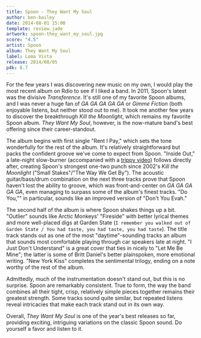 ```yaml
---
title: Spoon - They Want My Soul
author: ben-bailey
date: 2014-08-01 15:00
template: review.jade
artwork: spoon-they_want_my_soul.jpg
score: "4.5"
artist: Spoon
album: They Want My Soul
label: Loma Vista
release: 2014/08/05
p4k: 8.7
---
```


For the few years I was discovering new music on my own, I would play the most recent album on Rdio to see if I liked a band. In 2011, Spoon's latest was the divisive *Transference*. It's still one of my favorite Spoon albums, and I was never a huge fan of *GA GA GA GA GA* or *Gimme Fiction* (both enjoyable listens, but neither stood out to me). It took me another few years to discover the breakthrough *Kill the Moonlight*, which remains my favorite Spoon album. *They Want My Soul*, however, is the now-mature band's best offering since their career-standout.

<span class="more">

The album begins with first single "Rent I Pay," which sets the tone wonderfully for the rest of the album. It's relatively straightforward but packs the confident groove we've come to expect from Spoon. "Inside Out," a late-night slow-burner (accompanied with a [trippy video](https://www.youtube.com/watch?v=IpT5SBg1Mmk)) follows directly after, creating Spoon's strongest one-two punch since 2002's *Kill the Moonlight* ("Small Stakes"/"The Way We Get By"). The acoustic guitar/bass/drum combination on the next three tracks prove that Spoon haven't lost the ability to groove, which was front-and-center on *GA GA GA GA GA*, even managing to surpass some of the album's finest tracks. "Do You,"" in particular, sounds like an improved version of "Don't You Evah."

The second half of the album is where Spoon shakes things up a bit. "Outlier" sounds like Arctic Monkeys' "Fireside" with better lyrical themes and more well-placed digs at Garden State (`I remember you walked out of Garden State / You had taste, you had taste, you had taste`). The title track stands out as one of the most "daytime"-sounding tracks an album that sounds most comfortable playing through car speakers late at night. "I Just Don't Understand" is a great cover that ties in nicely to "Let Me Be Mine"; the latter is some of Britt Daniel's better plainspoken, more emotional writing. "New York Kiss" completes the sentimental trilogy, ending on a note worthy of the rest of the album.

Admittedly, much of the instrumentation doesn't stand out, but this is no surprise. Spoon are remarkably consistent. True to form, the way the band combines all their tight, crisp, relatively simple pieces together remains their greatest strength. Some tracks sound quite similar, but repeated listens reveal intricacies that make each track stand out in its own way.

Overall, *They Want My Soul* is one of the year's best releases so far, providing exciting, intriguing variations on the classic Spoon sound. Do yourself a favor and listen to it.

